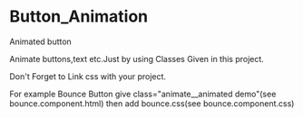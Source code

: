 # Button_Animation
Animated button

Animate buttons,text etc.Just by using Classes Given in this project.

Don't Forget to Link css with your project.

For example
Bounce Button give class="animate__animated demo"(see bounce.component.html)
then add bounce.css(see bounce.component.css)